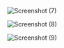 
![Screenshot (7)](https://github.com/user-attachments/assets/46248233-9704-439c-9b5e-48636888e740)

![Screenshot (8)](https://github.com/user-attachments/assets/0d27b1ae-dd09-4835-ab12-a178b56a52c0)

![Screenshot (9)](https://github.com/user-attachments/assets/b5d173ec-17c5-4422-a9a8-5e862a4551ef)
